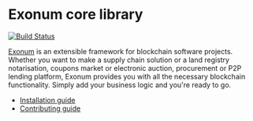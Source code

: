 # Exonum core library

[![Build Status](https://travis-ci.com/exonum/exonum-core.svg?token=XsvDzZa3zu2eW4sVWuqN&branch=master)](https://travis-ci.com/exonum/exonum-core)

[Exonum](http://exonum.com) is an extensible framework for blockchain software projects. Whether you want to make a supply chain solution or a land registry notarisation, coupons market or electronic auction, procurement or P2P lending platform, Exonum provides you with all the necessary blockchain functionality. Simply add your business logic and you're ready to go.

* [Installation guide](INSTALL.md)
* [Contributing guide](CONTRIBUTING.md)